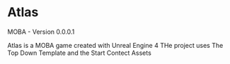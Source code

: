 # Atlas
MOBA - Version 0.0.0.1

Atlas is a MOBA game created with Unreal Engine 4
THe project uses The Top Down Template and the Start Contect Assets
